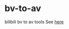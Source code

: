 # bv-to-av

bilibili bv to av tools
See [here](https://2yo.cc/2020/03/24/%E6%98%A8%E5%A4%A9B%E7%AB%99%E6%8A%8AAV%E6%8D%A2%E6%88%90%E4%BA%86BV/)
